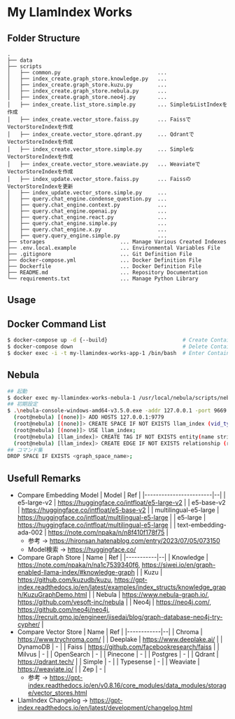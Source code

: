 # My LlamIndex Works

## Folder Structure

```
.
├── data
├── scripts
│   ├── common.py                               ... 
│   ├── index_create.graph_store.knowledge.py   ... 
│   ├── index_create.graph_store.kuzu.py        ... 
│   ├── index_create.graph_store.nebula.py      ... 
│   ├── index_create.graph_store.neo4j.py       ... 
│   ├── index_create.list_store.simple.py       ... SimpleなListIndexを作成
│   ├── index_create.vector_store.faiss.py      ... FaissでVectorStoreIndexを作成
│   ├── index_create.vector_store.qdrant.py     ... QdrantでVectorStoreIndexを作成
│   ├── index_create.vector_store.simple.py     ... SimpleなVectorStoreIndexを作成
│   ├── index_create.vector_store.weaviate.py   ... WeaviateでVectorStoreIndexを作成
│   ├── index_update.vector_store.faiss.py      ... FaissのVectorStoreIndexを更新
│   ├── index_update.vector_store.simple.py     ... 
│   ├── query.chat_engine.condense_question.py  ... 
│   ├── query.chat_engine.context.py            ... 
│   ├── query.chat_engine.openai.py             ... 
│   ├── query.chat_engine.react.py              ... 
│   ├── query.chat_engine.simple.py             ... 
│   ├── query.chat_engine.x.py                  ... 
│   ├── query.query_engine.simple.py            ... 
├── storages                        ... Manage Various Created Indexes
├── .env.local.example              ... Environmental Variables File
├── .gitignore                      ... Git Definition File
├── docker-compose.yml              ... Docker Definition File
├── Dockerfile                      ... Docker Definition File
├── README.md                       ... Repository Documentation
└── requirements.txt                ... Manage Python Library
```

## Usage

## Docker Command List

```bash
$ docker-compose up -d {--build}                        # Create Container
$ docker-compose down                                   # Delete Container
$ docker exec -i -t my-llamindex-works-app-1 /bin/bash  # Enter Container
```

## Nebula

```bash
## 起動
$ docker exec my-llamindex-works-nebula-1 /usr/local/nebula/scripts/nebula.service start all
## 初期設定
$ .\nebula-console-windows-amd64-v3.5.0.exe -addr 127.0.0.1 -port 9669 -u root -p nebula      # Localからコンテナ内のNebulaに接続
  (root@nebula) [(none)]> ADD HOSTS 127.0.0.1:9779                                            # ストレージ ホストを NebulaGraph クラスターに追加
  (root@nebula) [(none)]> CREATE SPACE IF NOT EXISTS llam_index (vid_type=FIXED_STRING(500)); # スペースを作成
  (root@nebula) [(none)]> USE llam_index;                                                     # スペースを使用
  (root@nebula) [llam_index]> CREATE TAG IF NOT EXISTS entity(name string);                   # タグを作成
  (root@nebula) [llam_index]> CREATE EDGE IF NOT EXISTS relationship (relationship string);   # エッジを挿入
## コマンド集
DROP SPACE IF EXISTS <graph_space_name>;
```

## Usefull Remarks

* Compare Embedding Model
  | Model                  | Ref |
  |------------------------|--|
  | e5-large-v2            | https://huggingface.co/intfloat/e5-large-v2 |
  | e5-base-v2             | https://huggingface.co/intfloat/e5-base-v2 |
  | multilingual-e5-large  | https://huggingface.co/intfloat/multilingual-e5-large |
  | e5-large               | https://huggingface.co/intfloat/multilingual-e5-large |
  | text-embedding-ada-002 | https://note.com/npaka/n/n8f410f178f75 |
  * 参考 -> https://hironsan.hatenablog.com/entry/2023/07/05/073150
  * Model検索 -> https://huggingface.co/
* Compare Graph Store
  | Name      | Ref |
  |-----------|--|
  | Knowledge | https://note.com/npaka/n/na1c7539340f6, https://siwei.io/en/graph-enabled-llama-index/#knowledge-graph |
  | Kuzu      | https://github.com/kuzudb/kuzu, https://gpt-index.readthedocs.io/en/latest/examples/index_structs/knowledge_graph/KuzuGraphDemo.html |
  | Nebula    | https://www.nebula-graph.io/, https://github.com/vesoft-inc/nebula |
  | Neo4j     | https://neo4j.com/, https://github.com/neo4j/neo4j, https://recruit.gmo.jp/engineer/jisedai/blog/graph-database-neo4j-try-cypher/ |
* Compare Vector Store
  | Name       | Ref |
  |------------|--|
  | Chroma     | https://www.trychroma.com/ |
  | Deeplake   | https://www.deeplake.ai/ |
  | DynamoDB   | \- |
  | Faiss      | https://github.com/facebookresearch/faiss |
  | Milvus     | \- |
  | OpenSearch | \- |
  | Pinecone   | \- |
  | Postgres   | \- |
  | Qdrant     | https://qdrant.tech/ |
  | Simple     | \- |
  | Typesense  | \- |
  | Weaviate   | https://weaviate.io/ |
  | Zep        | \- |
  * 参考 -> https://gpt-index.readthedocs.io/en/v0.8.16/core_modules/data_modules/storage/vector_stores.html
* LlamIndex Changelog -> https://gpt-index.readthedocs.io/en/latest/development/changelog.html